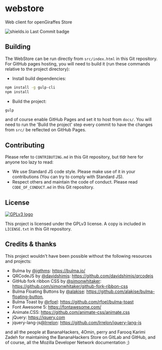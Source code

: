 # webstore
Web client for openGiraffes Store

![shields.io Last Commit badge](https://img.shields.io/github/last-commit/openGiraffes/openGiraffes-store-web)

## Building

The WebStore can be run directly from `src/index.html` in this Git repository. For GitHub pages hosting, you will need to build it (run these commands relative to the project directory):

- Install build dependencies:
```bash
npm install -g gulp-cli
npm install
```
- Build the project:
```bash
gulp
```

and of course enable GitHub Pages and set it to host from `docs/`. You will need to run the 'Build the project' step every commit to have the changes from `src/` be reflected on GitHub Pages.

## Contributing

Please refer to `CONTRIBUTING.md` in this Git repository, but tldr here for anyone too lazy to read:

- We use Standard JS code style. Please make use of it in your contributions (You can try to comply with Standard JS).
- Respect others and maintain the code of conduct. Please read `CODE_OF_CONDUCT.md` in this Git repository.

## License

[![GPLv3 logo](https://www.gnu.org/graphics/gplv3-127x51.png)](https://www.gnu.org/licenses/gpl-3.0.html)

This project is licensed under the GPLv3 license. A copy is included in `LICENSE.txt` in this Git repository.

## Credits & thanks

This project wouldn't have been possible without the following resources and projects:

- Bulma by [@jgthms](https://github.com/jgthms): https://bulma.io/
- QRCodeJS by [@davidshimjs](https://github.com/davidshimjs): https://github.com/davidshimjs/qrcodejs
- GitHub fork ribbon CSS by [@simonwhitaker](https://github.com/simonwhitaker): https://github.com/simonwhitaker/github-fork-ribbon-css
- Bulma Floating Buttons by [@alakise](https://github.com/alakise): https://github.com/alakise/bulma-floating-button,
- Bulma Toast by [@rfoel](https://github.com/rfoel): https://github.com/rfoel/bulma-toast
- Font Awesome 5: https://fontawesome.com/
- Animate.CSS: https://github.com/animate-css/animate.css
- jQuery: https://jquery.com
- jquery-lang-js[@Irrelon](https://github.com/Irrelon): https://github.com/Irrelon/jquery-lang-js

and all the people at BananaHackers, 4Omin, perry and Farooq Karimi Zadeh for maintaining the BananaHackers Store on GitLab and GitHub, and of course, all the Mozilla Developer Network documentation ;)
